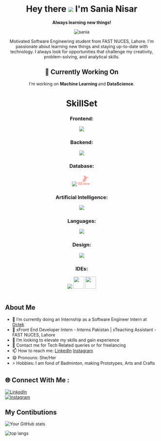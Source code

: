 
<div align="center">
  <h1>Hey there
  <img src="https://media.giphy.com/media/hvRJCLFzcasrR4ia7z/giphy.gif" width="30px"/>
 I'm Sania Nisar</h1>

<p align="center">
  <b>Always learning new things!</b>
</p>

 <img src="https://komarev.com/ghpvc/?username=sanianisar&label=Profile%20views&color=red&style=flat" alt="sania" /> 


<p align="center">
  Motivated Software Engineering student from FAST NUCES, Lahore. I'm passionate about learning new things and staying up-to-date with technology. I always look for opportunities that challenge my creativity, problem-solving, and analytical skills.
</p>


<h2 align="center">🚀 Currently Working On</h2>
<p align="center">
  I'm working on <strong>Machine Learning </strong> and <strong>DataScience</strong>.
</p>


<div  align="center">
  <h1>SkillSet</h1>
  
<h3>Frontend:</h3>
<div>  
    <img src="https://skillicons.dev/icons?i=java,react,typescript,spring,css,tailwind,html,bootstrap,javascript" /><br>
</div>
  
<h3>Backend:</h3>
<div>
  <img src="https://skillicons.dev/icons?i=nodejs,spring,express,nextjs,npm,js,jquery" /><br>
</div>

<h3>Database:</h3>
<div>
  <img src="https://skillicons.dev/icons?i=mysql,mongodb" /> 
  <img src="https://github.com/devicons/devicon/blob/master/icons/microsoftsqlserver/microsoftsqlserver-plain-wordmark.svg" title="sqlserver" alt="sqlserver" width="40" height="40"/>&nbsp;
</div>

 <h3>Artificial Intelligence:</h3>
   <img src="https://skillicons.dev/icons?i=pytorch,tensorflow,sklearn" /><br>

<h3>Languages:</h3>
<div>
  <img src="https://skillicons.dev/icons?i=c,cpp,cs,python,java" /><br>
</div>

<h3>Design:</h3>
    <img src="https://skillicons.dev/icons?i=figma,matlab,ps,ai,pr,notion" /><br>

<h3>IDEs:</h3>
    <img src="https://skillicons.dev/icons?i=vscode,visualstudio,idea,pycharm,eclipse,powershell,wordpress,windows,linux" />
    <img src="https://upload.wikimedia.org/wikipedia/commons/thumb/9/98/Apache_NetBeans_Logo.svg/888px-Apache_NetBeans_Logo.svg.png"  height="40" width="35" />
    <img src="https://store-images.s-microsoft.com/image/apps.8200.14525614036320964.388ccdd1-65a9-4bfc-81ce-c614493bcc79.5dfc4719-b603-45a1-a73e-bf55d9d25077?h=464"  height="40" width="35" /><br>

<br>
</div>
</div>

## About Me
- 🔭 I’m currently doing an Internship as a Software Engineer Intern at [Octek](https://octek.co/)
- 💫 xFront End Developer Intern - Interns Pakistan |  xTeaching Assistant - FAST NUCES, Lahore
- 👯 I’m looking to elevate my skills and gain experience  
- 💬 Contact me for Tech Related queries or for freelancing  
- 📫 How to reach me:  [LinkedIn](https://www.linkedin.com/in/sania-nisar/)  [Instagram](https://www.instagram.com/sania.nisar01/)
- 😄 Pronouns: She/Her  
- ⚡ Hobbies: I am fond of Badminton, making Prototypes, Arts and Crafts  

## 🌐 Connect With Me :
[![LinkedIn](https://img.shields.io/badge/LinkedIn-Sania%20Nisar-blue?style=for-the-badge&logo=linkedin&logoColor=white)](https://www.linkedin.com/in/sania-nisar/)  
[![Instagram](https://img.shields.io/badge/Instagram-sanianisar-green?style=for-the-badge&logo=instagram&logoColor=white)](https://www.instagram.com/yourinstagramusername)  

## My Contibutions
![Your GitHub stats](https://github-readme-stats.vercel.app/api?username=SaniaNisar&show_icons=true&theme=radical)



<img width=325 src="https://github-readme-stats-salesp07.vercel.app/api/top-langs/?username=sanianisar&hide=HTML&langs_count=8&layout=compact&theme=react&border_radius=10&size_weight=0.5&count_weight=0.5&exclude_repo=github-readme-stats" alt="top langs" />
  <br/>

